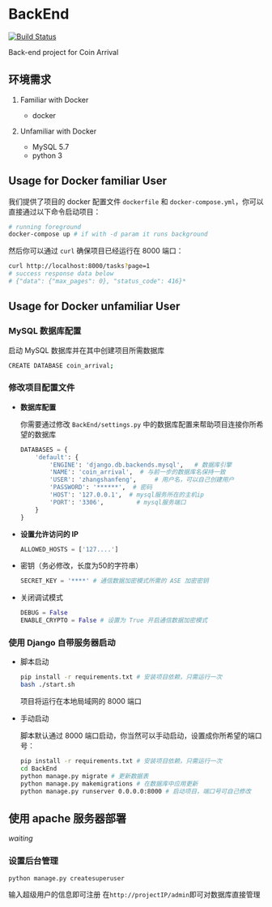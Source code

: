 # BackEnd

[![Build Status](https://travis-ci.org/coinarrival/BackEnd.svg?branch=master)](https://travis-ci.org/coinarrival/BackEnd)

Back-end project for Coin Arrival

## 环境需求

1. Familiar with Docker

   - docker

1. Unfamiliar with Docker

   - MySQL 5.7
   - python 3

## Usage for Docker familiar User

我们提供了项目的 docker 配置文件 `dockerfile` 和 `docker-compose.yml`，你可以直接通过以下命令启动项目：

```bash
# running foreground
docker-compose up # if with -d param it runs background
```

然后你可以通过 `curl` 确保项目已经运行在 8000 端口：

```bash
curl http://localhost:8000/tasks?page=1
# success response data below
# {"data": {"max_pages": 0}, "status_code": 416}* 
```

## Usage for Docker unfamiliar User

### MySQL 数据库配置

启动 MySQL 数据库并在其中创建项目所需数据库

```bash
CREATE DATABASE coin_arrival;
```

### 修改项目配置文件

- **数据库配置**

    你需要通过修改 `BackEnd/settings.py` 中的数据库配置来帮助项目连接你所希望的数据库

    ```python
    DATABASES = {
        'default': {
            'ENGINE': 'django.db.backends.mysql',   # 数据库引擎
            'NAME': 'coin_arrival',  # 与前一步的数据库名保持一致
            'USER': 'zhangshanfeng',     # 用户名，可以自己创建用户
            'PASSWORD': '******',  # 密码
            'HOST': '127.0.0.1',  # mysql服务所在的主机ip
            'PORT': '3306',         # mysql服务端口
        }
    }
    ```

- **设置允许访问的 IP**

    ```python
    ALLOWED_HOSTS = ['127....']
    ```

- 密钥（务必修改，长度为50的字符串）

    ```python
    SECRET_KEY = '****' # 通信数据加密模式所需的 ASE 加密密钥
    ```

- 关闭调试模式

    ```python
    DEBUG = False
    ENABLE_CRYPTO = False # 设置为 True 开启通信数据加密模式
    ```

### 使用 Django 自带服务器启动

- 脚本启动

    ```bash
    pip install -r requirements.txt # 安装项目依赖，只需运行一次
    bash ./start.sh
    ```
    项目将运行在本地局域网的 8000 端口

- 手动启动

    脚本默认通过 8000 端口启动，你当然可以手动启动，设置成你所希望的端口号：

    ```bash
    pip install -r requirements.txt # 安装项目依赖，只需运行一次
    cd BackEnd
    python manage.py migrate # 更新数据表
    python manage.py makemigrations # 在数据库中应用更新
    python manage.py runserver 0.0.0.0:8000 # 启动项目，端口号可自己修改
    ```

## 使用 apache 服务器部署

*waiting*

### 设置后台管理

```bash
python manage.py createsuperuser
```
输入超级用户的信息即可注册
在`http://projectIP/admin`即可对数据库直接管理
